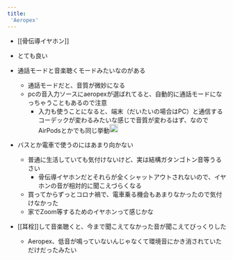 ```yaml
---
title:
 'Aeropex'
---
```


- [[骨伝導イヤホン]]
- とても良い

- 通話モードと音楽聴くモードみたいなのがある
    - 通話モードだと、音質が微妙になる
    - pcの音入力ソースにaeropexが選ばれてると、自動的に通話モードになっちゃうこともあるので注意
        - 入力も使うことになると、端末（だいたいの場合はPC）と通信するコーデックが変わるみたいな感じで音質が変わるはず、なのでAirPodsとかでも同じ挙動<img src='https://scrapbox.io/api/pages/blu3mo-public/tkgshn/icon' alt='tkgshn.icon' height="19.5"/>

- バスとか電車で使うのにはあまり向かない
    - 普通に生活していても気付けないけど、実は結構ガタンゴトン音等うるさい
        - 骨伝導イヤホンだとそれらが全くシャットアウトされないので、イヤホンの音が相対的に聞こえづらくなる
    - 買ってからずっとコロナ禍で、電車乗る機会もあまりなかったので気付けなかった
    - 家でZoom等するためのイヤホンって感じかな

- [[耳栓]]して音楽聴くと、今まで聞こえてなかった音が聞こえてびっくりした
    - Aeropex、低音が鳴っていないんじゃなくて環境音にかき消されていただけだったみたい